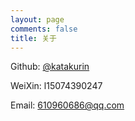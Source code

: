 ```yaml
---
layout: page
comments: false
title: 关于
---
```

<script>
function write() {
d = new Date()
document.write(d.getTime());
</script>
<p><i class="fa fa-github"></i> Github: <a href="https://github.com/katakurin" target="_blank" rel="external">@katakurin</a></p>
<i class="fa fa-weixin" aria-hidden="true"></i> WeiXin: l15074390247</p> 
<p><i class="fa fa-envelope"></i> Email: <a href="mailto:610960686@qq.com" target="_blank" rel="external">610960686@qq.com</a></p>